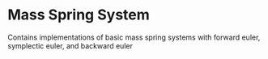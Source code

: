 <h1>Mass Spring System</h1>

<p>Contains implementations of basic mass spring systems with forward euler, symplectic euler, and backward euler</p>

